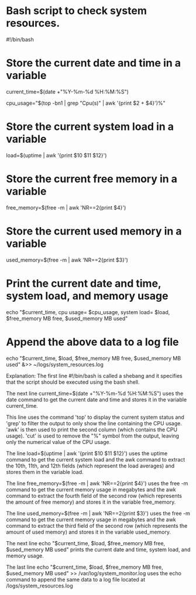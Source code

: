 # Bash script to check system resources.

#!/bin/bash

# Store the current date and time in a variable
current_time=$(date +"%Y-%m-%d %H:%M:%S")

cpu_usage="$(top -bn1 | grep "Cpu(s)" | awk '{print $2 + $4}')%"

# Store the current system load in a variable
load=$(uptime | awk '{print $10 $11 $12}')

# Store the current free memory in a variable
free_memory=$(free -m | awk 'NR==2{print $4}')

# Store the current used memory in a variable
used_memory=$(free -m | awk 'NR==2{print $3}')

# Print the current date and time, system load, and memory usage
echo "$current_time, cpu usage= $cpu_usage, system load= $load, $free_memory MB free, $used_memory MB used"

# Append the above data to a log file
echo "$current_time, $load, $free_memory MB free, $used_memory MB used" &>> ~/logs/system_resources.log

Explanation:
The first line #!/bin/bash is called a shebang and it specifies that the script should be executed using the bash shell.

The next line current_time=$(date +"%Y-%m-%d %H:%M:%S") uses the date command to get the current date and time and stores it in the variable current_time.

This line uses the command 'top' to display the current system status and 'grep' to filter the output to only show the line containing the CPU usage. 'awk' is then used to print the second column (which contains the CPU usage). 'cut' is used to remove the "%" symbol from the output, leaving only the numerical value of the CPU usage.

The line load=$(uptime | awk '{print $10 $11 $12}') uses the uptime command to get the current system load and the awk command to extract the 10th, 11th, and 12th fields (which represent the load averages) and stores them in the variable load.

The line free_memory=$(free -m | awk 'NR==2{print $4}') uses the free -m command to get the current memory usage in megabytes and the awk command to extract the fourth field of the second row (which represents the amount of free memory) and stores it in the variable free_memory.

The line used_memory=$(free -m | awk 'NR==2{print $3}') uses the free -m command to get the current memory usage in megabytes and the awk command to extract the third field of the second row (which represents the amount of used memory) and stores it in the variable used_memory.

The next line echo "$current_time, $load, $free_memory MB free, $used_memory MB used" prints the current date and time, system load, and memory usage.

The last line echo "$current_time, $load, $free_memory MB free, $used_memory MB used" >> /var/log/system_monitor.log uses the echo command to append the same data to a log file located at /logs/system_resources.log
